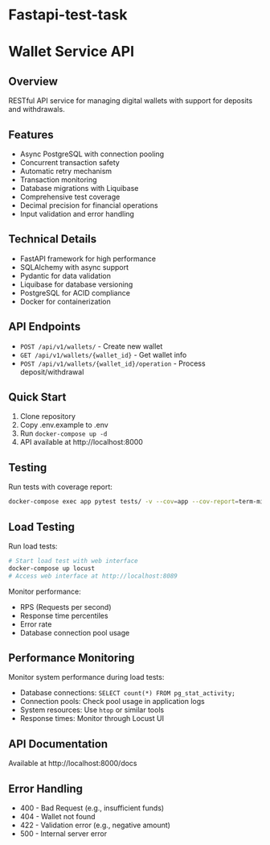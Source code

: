 # Fastapi-test-task

# Wallet Service API

## Overview
RESTful API service for managing digital wallets with support for deposits and withdrawals.

## Features
- Async PostgreSQL with connection pooling
- Concurrent transaction safety
- Automatic retry mechanism
- Transaction monitoring
- Database migrations with Liquibase
- Comprehensive test coverage
- Decimal precision for financial operations
- Input validation and error handling

## Technical Details
- FastAPI framework for high performance
- SQLAlchemy with async support
- Pydantic for data validation
- Liquibase for database versioning
- PostgreSQL for ACID compliance
- Docker for containerization

## API Endpoints
- `POST /api/v1/wallets/` - Create new wallet
- `GET /api/v1/wallets/{wallet_id}` - Get wallet info
- `POST /api/v1/wallets/{wallet_id}/operation` - Process deposit/withdrawal

## Quick Start
1. Clone repository
2. Copy .env.example to .env
3. Run `docker-compose up -d`
4. API available at http://localhost:8000

## Testing
Run tests with coverage report:
```bash
docker-compose exec app pytest tests/ -v --cov=app --cov-report=term-missing
```

## Load Testing
Run load tests:
```bash
# Start load test with web interface
docker-compose up locust
# Access web interface at http://localhost:8089
```

Monitor performance:
- RPS (Requests per second)
- Response time percentiles
- Error rate
- Database connection pool usage

## Performance Monitoring
Monitor system performance during load tests:
- Database connections: `SELECT count(*) FROM pg_stat_activity;`
- Connection pools: Check pool usage in application logs
- System resources: Use `htop` or similar tools
- Response times: Monitor through Locust UI

## API Documentation
Available at http://localhost:8000/docs

## Error Handling
- 400 - Bad Request (e.g., insufficient funds)
- 404 - Wallet not found
- 422 - Validation error (e.g., negative amount)
- 500 - Internal server error